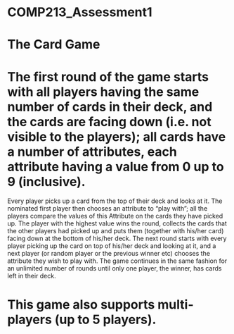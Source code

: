 # COMP213_Assessment1
# The Card Game
# The first round of the game starts with all players having the same number of cards in their deck, and the cards are facing down (i.e. not visible to the players); all cards have a number of attributes, each attribute having a value from 0 up to 9 (inclusive).
Every player picks up a card from the top of their deck and looks at it.
The nominated first player then chooses an attribute to “play with”; all the players compare the values of this Attribute on the cards they have picked up.
The player with the highest value wins the round, collects the cards that the other players had picked up and puts them (together with his/her card) facing down at the bottom of his/her deck.
The next round starts with every player picking up the card on top of his/her deck and looking at it, and a next player (or random player or the previous winner etc) chooses the attribute they wish to play with.
The game continues in the same fashion for an unlimited number of rounds until only one player, the winner, has cards left in their deck.
# This game also supports multi-players (up to 5 players). 
